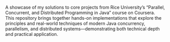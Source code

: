 A showcase of my solutions to core projects from Rice University’s “Parallel, Concurrent, and Distributed Programming in Java” course on Coursera. This repository brings together hands-on implementations that explore the principles and real-world techniques of modern Java concurrency, parallelism, and distributed systems—demonstrating both technical depth and practical application.
